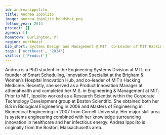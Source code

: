 ```yaml
---
id: andrea-ippolito
title: Andrea Ippolito
image: andrea-ippolito-headshot.png
fellow_year: 2014
project: []
agency: []
hometown: Burlington, VT
region: northeast
bio_short: Systems Design and Management @ MIT, Co-Leader of MIT Hacking Medicine, Co-Founder of Smart Scheduling, Biomedical Engineering @ Cornell
tags: ['northeast', '2014']
skills: ['Product']
---
```


Andrea is a PhD student in the Engineering Systems Division at MIT, co-founder of Smart Scheduling, Innovation Specialist at the Brigham & Women’s Hospital Innovation Hub, and co-leader of MIT’s Hacking Medicine. Recently, she served as a Product Innovation Manager at athenahealth and completed her M.S. in Engineering & Management at MIT. Prior to MIT, Ippolito worked as a Research Scientist within the Corporate Technology Development group at Boston Scientific. She obtained both her B.S in Biological Engineering in 2006 and Masters of Engineering in Biomedical Engineering in 2007 from Cornell University. Her major skill area is systems engineering combined with her knowledge surrounding innovation in healthcare and her infectious energy. Andrea Ippolito is originally from the Boston, Massachusetts area.
